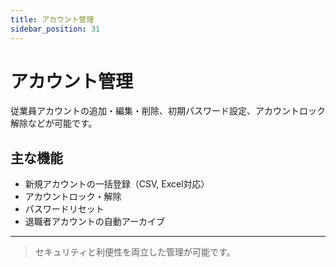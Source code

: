 ```yaml
---
title: アカウント管理
sidebar_position: 31
---
```


# アカウント管理

従業員アカウントの追加・編集・削除、初期パスワード設定、アカウントロック解除などが可能です。

## 主な機能
- 新規アカウントの一括登録（CSV, Excel対応）
- アカウントロック・解除
- パスワードリセット
- 退職者アカウントの自動アーカイブ

---

> セキュリティと利便性を両立した管理が可能です。
